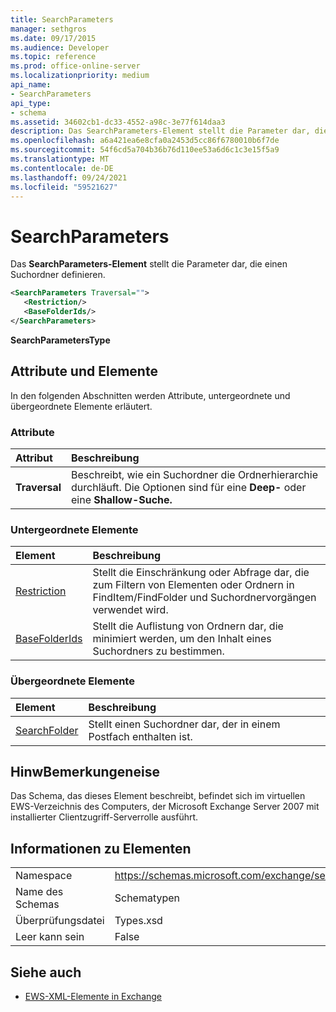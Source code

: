 ```yaml
---
title: SearchParameters
manager: sethgros
ms.date: 09/17/2015
ms.audience: Developer
ms.topic: reference
ms.prod: office-online-server
ms.localizationpriority: medium
api_name:
- SearchParameters
api_type:
- schema
ms.assetid: 34602cb1-dc33-4552-a98c-3e77f614daa3
description: Das SearchParameters-Element stellt die Parameter dar, die einen Suchordner definieren.
ms.openlocfilehash: a6a421ea6e8cfa0a2453d5cc86f6780010b6f7de
ms.sourcegitcommit: 54f6cd5a704b36b76d110ee53a6d6c1c3e15f5a9
ms.translationtype: MT
ms.contentlocale: de-DE
ms.lasthandoff: 09/24/2021
ms.locfileid: "59521627"
---
```

# <a name="searchparameters"></a>SearchParameters

Das **SearchParameters-Element** stellt die Parameter dar, die einen Suchordner definieren. 
  
```xml
<SearchParameters Traversal="">
   <Restriction/>
   <BaseFolderIds/>
</SearchParameters>
```

 **SearchParametersType**
## <a name="attributes-and-elements"></a>Attribute und Elemente

In den folgenden Abschnitten werden Attribute, untergeordnete und übergeordnete Elemente erläutert.
  
### <a name="attributes"></a>Attribute

|**Attribut**|**Beschreibung**|
|:-----|:-----|
|**Traversal** <br/> |Beschreibt, wie ein Suchordner die Ordnerhierarchie durchläuft. Die Optionen sind für eine **Deep-** oder eine **Shallow-Suche.**  <br/> |
   
### <a name="child-elements"></a>Untergeordnete Elemente

|**Element**|**Beschreibung**|
|:-----|:-----|
|[Restriction](restriction.md) <br/> |Stellt die Einschränkung oder Abfrage dar, die zum Filtern von Elementen oder Ordnern in FindItem/FindFolder und Suchordnervorgängen verwendet wird.  <br/> |
|[BaseFolderIds](basefolderids.md) <br/> |Stellt die Auflistung von Ordnern dar, die minimiert werden, um den Inhalt eines Suchordners zu bestimmen.  <br/> |
   
### <a name="parent-elements"></a>Übergeordnete Elemente

|**Element**|**Beschreibung**|
|:-----|:-----|
|[SearchFolder](searchfolder.md) <br/> |Stellt einen Suchordner dar, der in einem Postfach enthalten ist.  <br/> |
   
## <a name="remarks"></a>HinwBemerkungeneise

Das Schema, das dieses Element beschreibt, befindet sich im virtuellen EWS-Verzeichnis des Computers, der Microsoft Exchange Server 2007 mit installierter Clientzugriff-Serverrolle ausführt.
  
## <a name="element-information"></a>Informationen zu Elementen

|||
|:-----|:-----|
|Namespace  <br/> |https://schemas.microsoft.com/exchange/services/2006/types  <br/> |
|Name des Schemas  <br/> |Schematypen  <br/> |
|Überprüfungsdatei  <br/> |Types.xsd  <br/> |
|Leer kann sein  <br/> |False  <br/> |
   
## <a name="see-also"></a>Siehe auch



- [EWS-XML-Elemente in Exchange](ews-xml-elements-in-exchange.md)

